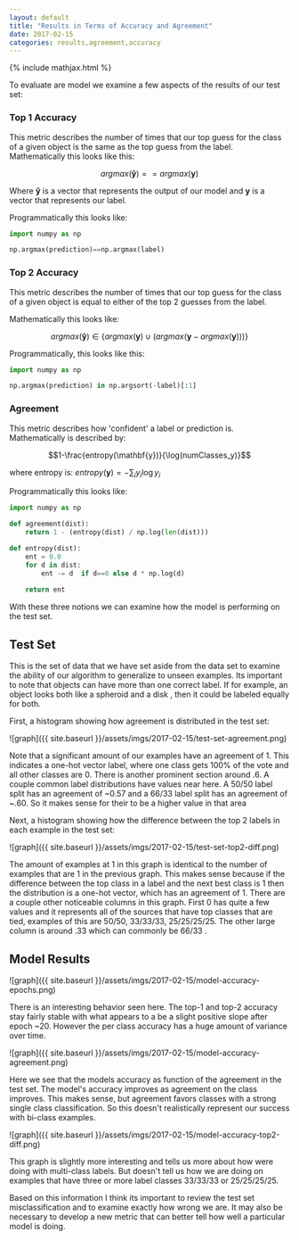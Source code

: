 ```yaml
---
layout: default
title: "Results in Terms of Accuracy and Agreement"
date: 2017-02-15
categories: results,agreement,accuracy
---
```


{% include mathjax.html %}

To evaluate are model we examine a few aspects of the results of our test set:

### Top 1 Accuracy

This metric describes the number of times that our top guess for the class of a given object is the same as the top guess from the label. Mathematically this looks like this:

$$argmax(\mathbf{\hat{y}})==argmax(\mathbf{y})$$

Where $\mathbf{\hat{y}}$ is a vector that represents the output of our model and $\mathbf{y}$ is a vector that represents our label. 

Programmatically this looks like:

~~~python
import numpy as np

np.argmax(prediction)==np.argmax(label)
~~~

### Top 2 Accuracy

This metric describes the number of times that our top guess for the class of a given object is equal to either of the top 2 guesses from the label.

Mathematically this looks like:

$$argmax(\mathbf{\hat{y}}) \in \{argmax(\mathbf{y}) \cup (argmax(\mathbf{y}-argmax(\mathbf{y}))) \}$$

Programmatically, this looks like this:

~~~python
import numpy as np

np.argmax(prediction) in np.argsort(-label)[:1]
~~~

### Agreement

This metric describes how 'confident' a label or prediction is. Mathematically is described by:

$$1-\frac{entropy(\mathbf{y})}{\log(numClasses_y)}$$

where entropy is: $entropy(\mathbf{y})=-\sum_iy_i\log y_i$

Programmatically this looks like:

~~~python
import numpy as np

def agreement(dist):
    return 1 - (entropy(dist) / np.log(len(dist)))

def entropy(dist):
    ent = 0.0
    for d in dist:
        ent -= d  if d==0 else d * np.log(d)
        
    return ent
~~~

With these three notions we can examine how the model is performing on the test set.

## Test Set

This is the set of data that we have set aside from the data set to examine the ability of our algorithm to generalize to unseen examples. Its important to note that objects can have more than one correct label. If for example, an object looks both like a spheroid and a disk , then it could be labeled equally for both.  

First, a histogram showing how agreement is distributed in the test set:

![graph]({{ site.baseurl }}/assets/imgs/2017-02-15/test-set-agreement.png)

Note that  a significant amount of our examples have an agreement of 1. This indicates a one-hot vector label, where one class gets 100% of the vote and all other classes are 0. There is another prominent section around .6. A couple common label distributions have values near here. A 50/50 label split has an agreement of ~0.57 and a 66/33 label split  has an agreement of ~.60. So it makes sense for their to be a higher value in that area

Next, a histogram showing how the difference between the top 2 labels in each example in the test set:

![graph]({{ site.baseurl }}/assets/imgs/2017-02-15/test-set-top2-diff.png)

The amount of examples at 1 in this graph is identical to the number of examples that are 1 in the previous graph. This makes sense because if the difference between the top class in a label and the next best class is 1 then the distribution is a one-hot vector, which has an agreement of 1. There are a couple other noticeable columns in this graph. First 0 has quite a few values and it represents all of the sources that have top classes that are tied, examples of this are 50/50, 33/33/33, 25/25/25/25. The other large column is around .33 which can commonly be 66/33 . 

## Model Results

![graph]({{ site.baseurl }}/assets/imgs/2017-02-15/model-accuracy-epochs.png)

There is an interesting behavior seen here. The top-1 and top-2  accuracy stay fairly stable  with what appears to a be a slight positive slope after epoch ~20. However the per class accuracy has a huge amount of variance over time.

![graph]({{ site.baseurl }}/assets/imgs/2017-02-15/model-accuracy-agreement.png)

Here we see that the models accuracy as function of the agreement in the test set. The model's accuracy improves as agreement on the class improves. This makes sense, but agreement favors classes with a strong single class classification. So this doesn't realistically represent our success with bi-class examples.

![graph]({{ site.baseurl }}/assets/imgs/2017-02-15/model-accuracy-top2-diff.png)

This graph is slightly more interesting and tells us more about how were doing with multi-class labels. But doesn't tell us how we are doing on examples that have three or more label classes 33/33/33 or 25/25/25/25. 

Based on this information I think its important to review the test set misclassification and to examine exactly how wrong we are. It may also be necessary to develop a new metric that can better tell how well a particular model is doing. 























